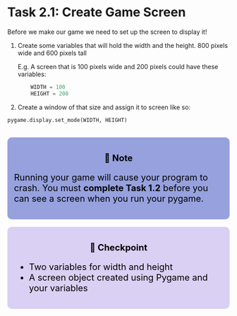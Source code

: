 # Task 2.1: Create Game Screen

Before we make our game we need to set up the screen to display it!

1. Create some variables that will hold the width and the height. 800 pixels wide and 600 pixels tall

    E.g. A screen that is 100 pixels wide and 200 pixels could have these variables:

    ```python
        WIDTH = 100
        HEIGHT = 200
    ```

2. Create a window of that size and assign it to screen like so:
```python
pygame.display.set_mode(WIDTH, HEIGHT)
```

<br>
<div style="font-size: 20px; background-color: #96a1de; color: black; padding: 15px; border-radius:10px;">
    <p style="text-align: center;"><b>📝 Note</b><p>
    <p>  
        Running your game will cause your program to crash. You must <b>complete Task 1.2</b> before you can see a screen when you run your pygame.
    </p>
</div>

<br>
<div style="font-size: 20px; background-color: #d9d0f3; color: black; padding: 15px; border-radius:10px;">
    <p style="text-align: center;"><b>🚩 Checkpoint</b><p>
    <ul>  
        <li>Two variables for width and height</li>
        <li>A screen object created using Pygame and your variables</li>
    </ul>